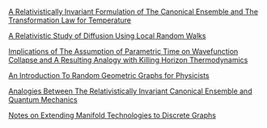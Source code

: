 <p><a href="RelativeInvariantThermo.pdf">A Relativistically Invariant Formulation of The Canonical Ensemble and The Transformation Law for Temperature</a>
<p><a href="RelativeDiffusion.pdf">A Relativistic Study of Diffusion Using Local Random Walks</a>
<p><a href="ParamTime.pdf">Implications of The Assumption of Parametric Time on Wavefunction Collapse and A Resulting Analogy with Killing Horizon Thermodynamics</a>
<p><a href="">An Introduction To Random Geometric Graphs for Physicists</a>
<p><a href="https://arxiv.org/pdf/2007.03772.pdf">Analogies Between The Relativistically Invariant Canonical Ensemble and Quantum Mechanics</a>
<p><a href=>Notes on Extending Manifold Technologies to Discrete Graphs</a>
